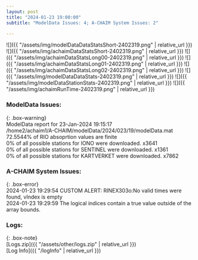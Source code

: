 ```yaml
---
layout: post
title: "2024-01-23 19:00:00"
subtitle: "ModelData Issues: 4; A-CHAIM System Issues: 2"

---
```


![]({{ "/assets/img/modelDataDataStatsShort-2402319.png" | relative_url }})
![]({{ "/assets/img/achaimDataStatsShort-2402319.png" | relative_url }})
![]({{ "/assets/img/achaimDataStatsLong00-2402319.png" | relative_url }})
![]({{ "/assets/img/achaimDataStatsLong01-2402319.png" | relative_url }})
![]({{ "/assets/img/achaimDataStatsLong02-2402319.png" | relative_url }})
![]({{ "/assets/img/modelDataDataStats-2402319.png" | relative_url }})
![]({{ "/assets/img/modelDataStationStats-2402319.png" | relative_url }})
![]({{ "/assets/img/achaimRunTime-2402319.png" | relative_url }})


### ModelData Issues:  
  
{: .box-warning}  
 ModelData report for 23-Jan-2024 19:15:17   
 /home2/achaim1/A-CHAIM/modelData/2024/023/19/modelData.mat   
 72.5544% of RIO absoprtion values are finite   
 0% of all possible stations for IONO were downloaded. x3641   
 0% of all possible stations for SENTINEL were downloaded. x1361   
 0% of all possible stations for KARTVERKET were downloaded. x7862   
  
### A-CHAIM System Issues:  
  
{: .box-error}  
2024-01-23 19:29:54 CUSTOM ALERT: RINEX303o:No valid times were found, vIndex is empty  
2024-01-23 19:29:59 The logical indices contain a true value outside of the array bounds.  

### Logs:  
  
{: .box-note}  
[Logs.zip]({{ "/assets/other/logs.zip" | relative_url }})  
[Log Info]({{ "/logInfo" | relative_url }})  
